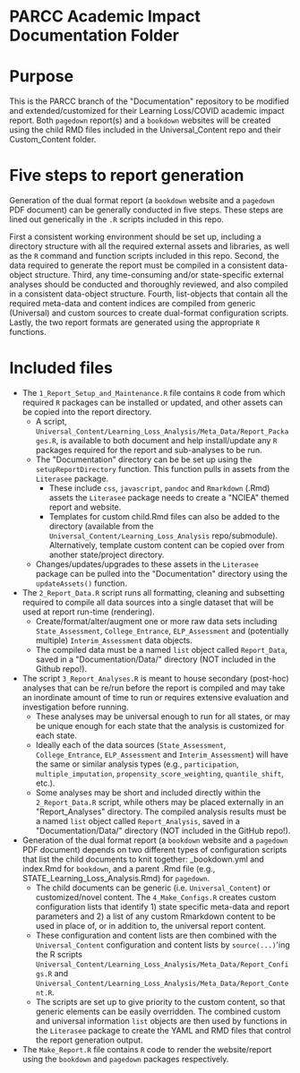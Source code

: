 PARCC Academic Impact Documentation Folder
============================================

#  Purpose

This is the PARCC branch of the "Documentation" repository to be modified and
extended/customized for their Learning Loss/COVID academic impact report. Both
`pagedown` report(s) and a `bookdown` websites will be created using the child
RMD files included in the Universal_Content repo and their Custom_Content folder.

#  Five steps to report generation

Generation of the dual format report (a `bookdown` website and a `pagedown` PDF
document) can be generally conducted in five steps. These steps are lined out
generically in the `.R` scripts included in this repo.

First a consistent working environment should be set up, including a directory
structure with all the required external assets and libraries, as well as the `R`
command and function scripts included in this repo. Second, the data required to
generate the report must be compiled in a consistent data-object structure. Third,
any time-consuming and/or state-specific external analyses should be conducted
and thoroughly reviewed, and also compiled in a consistent data-object structure.
Fourth, list-objects that contain all the required meta-data and content indices
are compiled from generic (Universal) and custom sources to create dual-format
configuration scripts. Lastly, the two report formats are generated using the
appropriate `R` functions.

#  Included files

* The `1_Report_Setup_and_Maintenance.R` file contains `R` code from which required
  `R` packages can be installed or updated, and other assets can be copied into
  the report directory.
  - A script, `Universal_Content/Learning_Loss_Analysis/Meta_Data/Report_Packages.R`,
    is available to both document and help install/update any `R` packages required
    for the report and sub-analyses to be run.
  - The "Documentation" directory can be be set up using the `setupReportDirectory`
    function.  This function pulls in assets from the `Literasee` package.
    * These include `css`, `javascript`, `pandoc` and `Rmarkdown` (.Rmd) assets
      the `Literasee` package needs to create a "NCIEA" themed report and website.
    * Templates for custom child.Rmd files can also be added to the directory
      (available from the `Universal_Content/Learning_Loss_Analysis` repo/submodule).
      Alternatively, template custom content can be copied over from another
      state/project directory.
  - Changes/updates/upgrades to these assets in the `Literasee` package can be
    pulled into the "Documentation" directory using the `updateAssets()` function.
* The `2_Report_Data.R` script runs all formatting, cleaning and subsetting
  required to compile all data sources into a single dataset that will be used
  at report run-time (rendering).
  - Create/format/alter/augment one or more raw data sets including `State_Assessment`,
    `College_Entrance`, `ELP_Assessment` and (potentially multiple) `Interim_Assessment`
    data objects.
  - The compiled data must be a named `list` object called `Report_Data`, saved
    in a "Documentation/Data/" directory (NOT included in the Github repo!).
* The script `3_Report_Analyses.R` is meant to house secondary (post-hoc) analyses
  that can be re/run before the report is compiled and may take an inordinate
  amount of time to run or requires extensive evaluation and investigation before
  running.
  - These analyses may be universal enough to run for all states, or may be unique
    enough for each state that the analysis is customized for each state.
  - Ideally each of the data sources (`State_Assessment`, `College_Entrance`,
    `ELP_Assessment` and `Interim_Assessment`) will have the same or similar
    analysis types (e.g., `participation`, `multiple_imputation`,
    `propensity_score_weighting`, `quantile_shift`, etc.).
  - Some analyses may be short and included directly within the `2_Report_Data.R`
    script, while others may be placed externally in an "Report_Analyses" directory.
    The compiled analysis results must be a named `list` object  called `Report_Analysis`,
    saved in a "Documentation/Data/" directory (NOT included in the GitHub repo!).
* Generation of the dual format report (a `bookdown` website and a `pagedown` PDF
  document) depends on two different types of configuration scripts that list the
  child documents to knit together: _bookdown.yml and index.Rmd for `bookdown`,
  and a parent .Rmd file (e.g., STATE_Learning_Loss_Analysis.Rmd) for `pagedown`.
  - The child documents can be generic (i.e. `Universal_Content`) or customized/novel
    content. The `4_Make_Configs.R` creates custom configuration lists that
    identify 1) state specific meta-data and report parameters and 2) a list of
    any custom Rmarkdown content to be used in place of, or in addition to, the
    universal report content.
  - These configuration and content lists are then combined with the `Universal_Content`
    configuration and content lists by `source(...)`'ing the R scripts
    `Universal_Content/Learning_Loss_Analysis/Meta_Data/Report_Configs.R` and
    `Universal_Content/Learning_Loss_Analysis/Meta_Data/Report_Content.R`.
  - The scripts are set up to give priority to the custom content, so that generic
    elements can be easily overridden. The combined custom and universal information
    `list` objects are then used by functions in the `Literasee` package to create
    the YAML and RMD files that control the report generation output.
* The `Make_Report.R` file contains `R` code to render the website/report using
  the `bookdown` and `pagedown` packages respectively.
